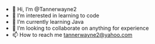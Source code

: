 - 👋 Hi, I’m @Tannerwayne2
- 👀 I’m interested in learning to code
- 🌱 I’m currently learning Java
- 💞️ I’m looking to collaborate on anything for experience
- 📫 How to reach me tannerwayne2@yahoo.com

<!---
Tannerwayne2/Tannerwayne2 is a ✨ special ✨ repository because its `README.md` (this file) appears on your GitHub profile.
You can click the Preview link to take a look at your changes.
--->
